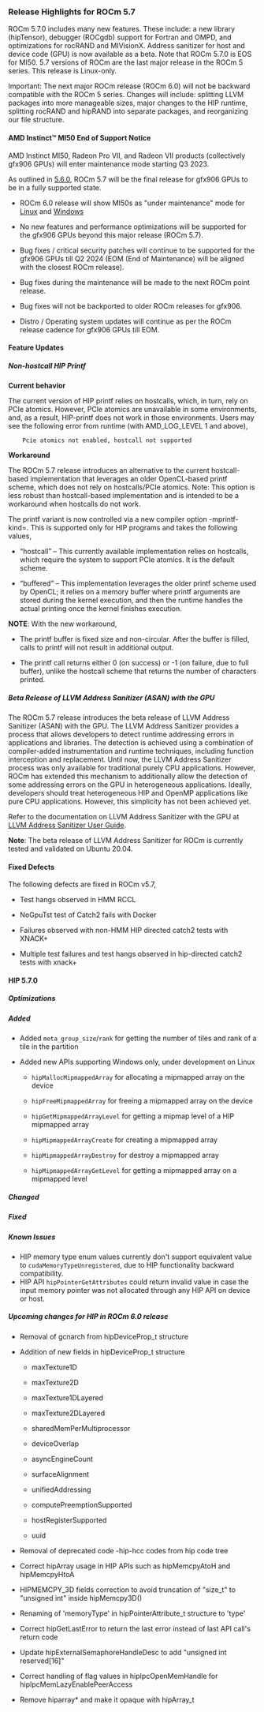 <!-- markdownlint-disable first-line-h1 -->
<!-- markdownlint-disable no-duplicate-header -->

### Release Highlights for ROCm 5.7

ROCm 5.7.0 includes many new features. These include: a new library (hipTensor), debugger (ROCgdb) support for Fortran and OMPD, and optimizations for rocRAND and MIVisionX. Address sanitizer for host and device code (GPU) is now available as a beta. Note that ROCm 5.7.0 is EOS for MI50. 5.7 versions of ROCm are the last major release in the ROCm 5 series. This release is Linux-only.

Important: The next major ROCm release (ROCm 6.0) will not be backward compatible with the ROCm 5 series. Changes will include: splitting LLVM packages into more manageable sizes, major changes to the HIP runtime, splitting rocRAND and hipRAND into separate packages, and reorganizing our file structure.

#### AMD Instinct™ MI50 End of Support Notice

AMD Instinct MI50, Radeon Pro VII, and Radeon VII products (collectively gfx906 GPUs) will enter maintenance mode starting Q3 2023.

As outlined in [5.6.0](https://rocm.docs.amd.com/en/docs-5.6.0/release.html), ROCm 5.7 will be the final release for gfx906 GPUs to be in a fully supported state.

- ROCm 6.0 release will show MI50s as "under maintenance" mode for [Linux](./about/release/linux_support) and [Windows](./about/release/windows_support)

- No new features and performance optimizations will be supported for the gfx906 GPUs beyond this major release (ROCm 5.7).

- Bug fixes / critical security patches will continue to be supported for the gfx906 GPUs till Q2 2024 (EOM (End of Maintenance) will be aligned with the closest ROCm release).

- Bug fixes during the maintenance will be made to the next ROCm point release.

- Bug fixes will not be backported to older ROCm releases for gfx906.

- Distro / Operating system updates will continue as per the ROCm release cadence for gfx906 GPUs till EOM.

#### Feature Updates

##### Non-hostcall HIP Printf

**Current behavior**

The current version of HIP printf relies on hostcalls, which, in turn, rely on PCIe atomics. However, PCle atomics are unavailable in some environments, and, as a result, HIP-printf does not work in those environments. Users may see the following error from runtime (with AMD_LOG_LEVEL 1 and above), 

```
    Pcie atomics not enabled, hostcall not supported
```
**Workaround**

The ROCm 5.7 release introduces an alternative to the current hostcall-based implementation that leverages an older OpenCL-based printf scheme, which does not rely on hostcalls/PCIe atomics. 
Note: This option is less robust than hostcall-based implementation and is intended to be a workaround when hostcalls do not work.	

The printf variant is now controlled via a new compiler option -mprintf-kind=<value>. This is supported only for HIP programs and takes the following values,

- “hostcall” – This currently available implementation relies on hostcalls, which require the system to support PCIe atomics. It is the default scheme.

- “buffered” – This implementation leverages the older printf scheme used by OpenCL; it relies on a memory buffer where printf arguments are stored during the kernel execution, and then the runtime handles the actual printing once the kernel finishes execution. 

**NOTE**: With the new workaround,

- The printf buffer is fixed size and non-circular.  After the buffer is filled, calls to printf will not result in additional output.

- The printf call returns either 0 (on success) or -1 (on failure, due to full buffer), unlike the hostcall scheme that returns the number of characters printed.

##### Beta Release of LLVM Address Sanitizer (ASAN) with the GPU

The ROCm 5.7 release introduces the beta release of LLVM Address Sanitizer (ASAN) with the GPU. The LLVM Address Sanitizer provides a process that allows developers to detect runtime addressing errors in applications and libraries. The detection is achieved using a combination of compiler-added instrumentation and runtime techniques, including function interception and replacement.
Until now, the LLVM Address Sanitizer process was only available for traditional purely CPU applications. However, ROCm has extended this mechanism to additionally allow the detection of some addressing errors on the GPU in heterogeneous applications. Ideally, developers should treat heterogeneous HIP and OpenMP applications like pure CPU applications. However, this simplicity has not been achieved yet.

Refer to the documentation on LLVM Address Sanitizer with the GPU at [LLVM Address Sanitizer User Guide](./docs/understand/using_gpu_sanitizer.md).

**Note**: The beta release of LLVM Address Sanitizer for ROCm is currently tested and validated on Ubuntu 20.04.

#### Fixed Defects

The following defects are fixed in ROCm v5.7,

- Test hangs observed in HMM RCCL

- NoGpuTst test of Catch2 fails with Docker

- Failures observed with non-HMM HIP directed catch2 tests with XNACK+

- Multiple test failures and test hangs observed in hip-directed catch2 tests with xnack+

#### HIP 5.7.0

##### Optimizations

##### Added

- Added `meta_group_size`/`rank` for getting the number of tiles and rank of a tile in the partition

- Added new APIs supporting Windows only, under development on Linux

    - `hipMallocMipmappedArray` for allocating a mipmapped array on the device

    - `hipFreeMipmappedArray` for freeing a mipmapped array on the device

    - `hipGetMipmappedArrayLevel` for getting a mipmap level of a HIP mipmapped array

    - `hipMipmappedArrayCreate` for creating a mipmapped array

    - `hipMipmappedArrayDestroy` for destroy a mipmapped array

    - `hipMipmappedArrayGetLevel` for getting a mipmapped array on a mipmapped level

##### Changed

##### Fixed

##### Known Issues

- HIP memory type enum values currently don't support equivalent value to `cudaMemoryTypeUnregistered`, due to HIP functionality backward compatibility.
- HIP API `hipPointerGetAttributes` could return invalid value in case the input memory pointer was not allocated through any HIP API on device or host.

##### Upcoming changes for HIP in ROCm 6.0 release

- Removal of gcnarch from hipDeviceProp_t structure

- Addition of new fields in hipDeviceProp_t structure

    - maxTexture1D

    - maxTexture2D

    - maxTexture1DLayered

    - maxTexture2DLayered
    
    - sharedMemPerMultiprocessor
    
    - deviceOverlap
    
    - asyncEngineCount
    
    - surfaceAlignment
    
    - unifiedAddressing
    
    - computePreemptionSupported
    
    - hostRegisterSupported
    
    - uuid
    
- Removal of deprecated code -hip-hcc codes from hip code tree

- Correct hipArray usage in HIP APIs such as hipMemcpyAtoH and hipMemcpyHtoA

- HIPMEMCPY_3D fields correction to avoid truncation of "size_t" to "unsigned int" inside hipMemcpy3D()

- Renaming of 'memoryType' in hipPointerAttribute_t structure to 'type'

- Correct hipGetLastError to return the last error instead of last API call's return code

- Update hipExternalSemaphoreHandleDesc to add "unsigned int reserved[16]"

- Correct handling of flag values in hipIpcOpenMemHandle for hipIpcMemLazyEnablePeerAccess

- Remove hiparray* and make it opaque with hipArray_t
